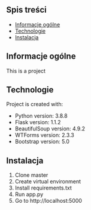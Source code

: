 ## Spis treści
* [Informacje ogólne](#informacje-ogólne)
* [Technologie](#technologie)
* [Instalacja](#instalacja)
## Informacje ogólne
This is a project 
## Technologie
Project is created with:
* Python version: 3.8.8
* Flask version: 1.1.2
* BeautifulSoup version: 4.9.2
* WTForms version: 2.3.3
* Bootstrap version: 5.0
## Instalacja
1. Clone master
2. Create virtual environment
3. Install requirements.txt
4. Run app.py
5. Go to http://localhost:5000